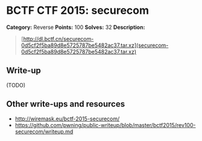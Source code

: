 # BCTF CTF 2015: securecom

**Category:** Reverse
**Points:** 100
**Solves:** 32
**Description:** 

> [http://dl.bctf.cn/securecom-0d5cf2f5ba89d8e5725787be5482ac37.tar.xz](securecom-0d5cf2f5ba89d8e5725787be5482ac37.tar.xz)

## Write-up

(TODO)

## Other write-ups and resources

* <http://wiremask.eu/bctf-2015-securecom/>
* <https://github.com/pwning/public-writeup/blob/master/bctf2015/rev100-securecom/writeup.md>